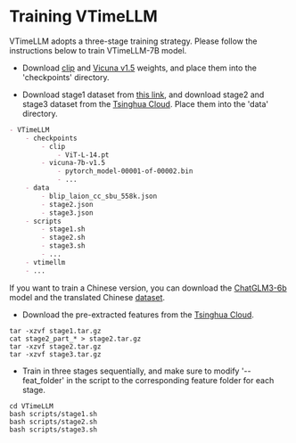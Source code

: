 # Training VTimeLLM
VTimeLLM adopts a three-stage training strategy. Please follow the instructions below to train VTimeLLM-7B model.


* Download [clip](https://cloud.tsinghua.edu.cn/d/6db5d02883124826aa6f/?p=%2Fcheckpoints&mode=list) and [Vicuna v1.5](https://huggingface.co/lmsys/vicuna-7b-v1.5) weights, and place them into the 'checkpoints' directory.

* Download stage1 dataset from [this link](https://huggingface.co/datasets/liuhaotian/LLaVA-Pretrain/blob/main/blip_laion_cc_sbu_558k.json), and download stage2 and stage3 dataset from the [Tsinghua Cloud](https://cloud.tsinghua.edu.cn/d/6db5d02883124826aa6f/?p=%2Fdata&mode=list). Place them into the 'data' directory.

```markdown
- VTimeLLM
    - checkpoints
        - clip
        	- ViT-L-14.pt
        - vicuna-7b-v1.5
        	- pytorch_model-00001-of-00002.bin
        	- ...
    - data
        - blip_laion_cc_sbu_558k.json
        - stage2.json
        - stage3.json
    - scripts
    	- stage1.sh
    	- stage2.sh
    	- stage3.sh
    	- ...
    - vtimellm
    - ...
```

If you want to train a Chinese version, you can download the [ChatGLM3-6b](https://huggingface.co/THUDM/chatglm3-6b) model and the translated Chinese [dataset](https://cloud.tsinghua.edu.cn/d/6db5d02883124826aa6f/?p=%2Fdata&mode=list).

* Download the pre-extracted features from the [Tsinghua Cloud](https://cloud.tsinghua.edu.cn/d/6db5d02883124826aa6f/?p=%2Ffeat&mode=list).

```shell
tar -xzvf stage1.tar.gz
cat stage2_part_* > stage2.tar.gz
tar -xzvf stage2.tar.gz
tar -xzvf stage3.tar.gz
```

* Train in three stages sequentially, and make sure to modify  '--feat_folder' in the script to the corresponding feature folder for each stage.

```shell
cd VTimeLLM
bash scripts/stage1.sh
bash scripts/stage2.sh
bash scripts/stage3.sh
```